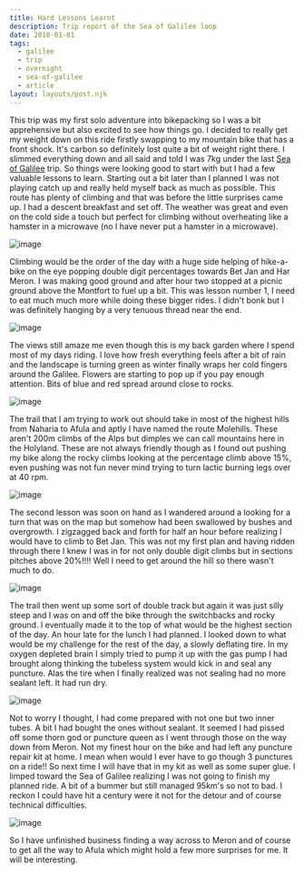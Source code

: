 ```yaml
---
title: Hard Lessons Learnt
description: Trip report of the Sea of Galilee loop
date: 2018-01-01
tags:
  - galilee
  - trip
  - overnight
  - sea-of-galilee
  - article
layout: layouts/post.njk
---
```

This trip was my first solo adventure into bikepacking so I was a bit apprehensive but also excited to see how things go. I decided to really get my weight down on this ride firstly swapping to my mountain bike that has a front shock. It's carbon so definitely lost quite a bit of weight right there. I slimmed everything down and all said and told I was 7kg under the last [Sea of Galilee](20171220-sea-of-galilee-gear.html) trip. So things were looking good to start with but I had a few valuable lessons to learn. Starting out a bit later than I planned I was not playing catch up and really held myself back as much as possible. This route has plenty of climbing and that was before the little surprises came up. I had a descent breakfast and set off. The weather was great and even on the cold side a touch but perfect for climbing without overheating like a hamster in a microwave (no I have never put a hamster in a microwave).

![image](/img/20171229_071522-01-1024x768.jpeg)

Climbing would be the order of the day with a huge side helping of hike-a-bike on the eye popping double digit percentages towards Bet Jan and Har Meron. I was making good ground and after hour two stopped at a picnic ground above the Montfort to fuel up a bit. This was lesson number 1, I need to eat much much more while doing these bigger rides. I didn't bonk but I was definitely hanging by a very tenuous thread near the end.

![image](/img/20171229_085616-01-1024x768.jpeg)

The views still amaze me even though this is my back garden where I spend most of my days riding. I love how fresh everything feels after a bit of rain and the landscape is turning green as winter finally wraps her cold fingers around the Galilee. Flowers are starting to pop up if you pay enough attention. Bits of blue and red spread around close to rocks.

![image](/img/20171229_083519-01-1024x768.jpeg)

The trail that I am trying to work out should take in most of the highest hills from Naharia to Afula and aptly I have named the route Molehills. These aren't 200m climbs of the Alps but dimples we can call mountains here in the Holyland. These are not always friendly though as I found out pushing my bike along the rocky climbs looking at the percentage climb above 15%, even pushing was not fun never mind trying to turn lactic burning legs over at 40 rpm.

![image](/img/20171229_123244-01-1024x768.jpeg)

The second lesson was soon on hand as I wandered around a looking for a turn that was on the map but somehow had been swallowed by bushes and overgrowth. I zigzagged back and forth for half an hour before realizing I would have to climb to Bet Jan. This was not my first plan and having ridden through there I knew I was in for not only double digit climbs but in sections pitches above 20%!!!! Well I need to get around the hill so there wasn't much to do.

![image](/img/20171229_135336-01-1024x768.jpeg)

The trail then went up some sort of double track but again it was just silly steep and I was on and off the bike through the switchbacks and rocky ground. I eventually made it to the top of what would be the highest section of the day. An hour late for the lunch I had planned. I looked down to what would be my challenge for the rest of the day, a slowly deflating tire. In my oxygen depleted brain I simply tried to pump it up with the gas pump I had brought along thinking the tubeless system would kick in and seal any puncture. Alas the tire when I finally realized was not sealing had no more sealant left. It had run dry.

![image](/img/20171229_155410-01-1024x768.jpeg)

Not to worry I thought, I had come prepared with not one but two inner tubes. A bit I had bought the ones without sealant. It seemed I had pissed off some thorn god or puncture queen as I went through those on the way down from Meron. Not my finest hour on the bike and had left any puncture repair kit at home. I mean when would I ever have to go though 3 punctures on a ride!! So next time I will have that in my kit as well as some super glue. I limped toward the Sea of Galilee realizing I was not going to finish my planned ride. A bit of a bummer but still managed 95km's so not to bad. I reckon I could have hit a century were it not for the detour and of course technical difficulties.

![image](/img/20171229_164030-01-1024x768.jpeg)

So I have unfinished business finding a way across to Meron and of course to get all the way to Afula which might hold a few more surprises for me. It will be interesting.